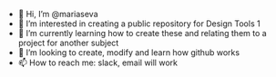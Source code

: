- 👋 Hi, I’m @mariaseva
- 👀 I’m interested in creating a public repository for Design Tools 1
- 🌱 I’m currently learning how to create these and relating them to a project for another subject
- 💞️ I’m looking to create, modify and learn how github works 
- 📫 How to reach me: slack, email will work

<!---
mariaseva/readme is a ✨ special ✨ repository because its `README.md` (this file) appears on your GitHub profile.
You can click the Preview link to take a look at your changes.
--->
